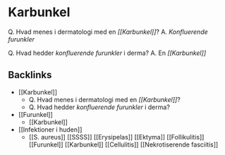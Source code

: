 # Karbunkel
Q. Hvad menes i dermatologi med en *[[Karbunkel]]*? 
A. *Konfluerende furunkler*

Q. Hvad hedder *konfluerende furunkler* i derma? 
A. En *[[Karbunkel]]* 

## Backlinks
* [[Karbunkel]]
	* Q. Hvad menes i dermatologi med en *[[Karbunkel]]*? 
	* Q. Hvad hedder *konfluerende furunkler* i derma? 
* [[Furunkel]]
	* [[Karbunkel]]
* [[Infektioner i huden]]
	* [[S. aureus]]
	[[SSSS]]
	[[Erysipelas]]
	[[Ektyma]]
	[[Follikulitis]]
		[[Furunkel]]
			[[Karbunkel]]
	[[Cellulitis]]
	[[Nekrotiserende fasciitis]]

<!-- #anki/tag/med/Derma #anki/deck/Medicine #anki/tag/med/Infectious -->

<!-- {BearID:FDB999AF-0DDB-447D-B4CD-A7B7228A6FA3-43570-000052CEE20667B5} -->
